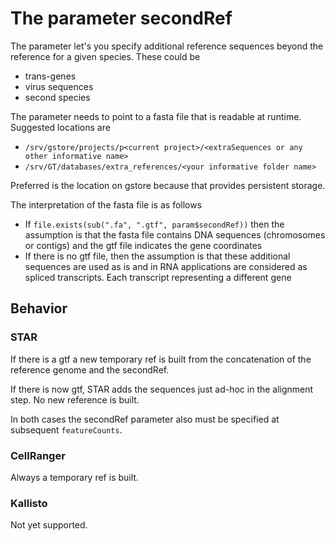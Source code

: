 # The parameter secondRef

The parameter let's you specify additional reference sequences beyond the reference for a given species. These could be

* trans-genes
* virus sequences
* second species

The parameter needs to point to a fasta file that is readable at runtime. Suggested locations are

* `/srv/gstore/projects/p<current project>/<extraSequences or any other informative name>`
* `/srv/GT/databases/extra_references/<your informative folder name>`

Preferred is the location on gstore because that provides persistent storage.

The interpretation of the fasta file is as follows

* If `file.exists(sub(".fa", ".gtf", param$secondRef))` then the assumption is that the fasta file contains DNA sequences (chromosomes or contigs) and the gtf file indicates the gene coordinates
* If there is no gtf file, then the assumption is that these additional sequences are used as is and in RNA applications are considered as spliced transcripts. Each transcript representing a different gene

## Behavior

### STAR

If there is a gtf a new temporary ref is built from the concatenation of the reference genome and the secondRef.

If there is now gtf, STAR adds the sequences just ad-hoc in the alignment step. No new reference is built.

In both cases the secondRef parameter also must be specified at subsequent `featureCounts`.


### CellRanger

Always a temporary ref is built.


### Kallisto

Not yet supported.

